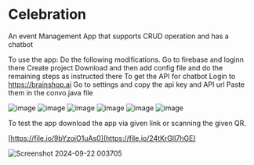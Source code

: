 # Celebration
An event Management App that supports CRUD operation and has a chatbot

To use the app:
Do the following modifications.
Go to firebase and loginn there
Create project
Download and then add config file and do the remaining steps as instructed there
To get the API for chatbot 
Login to https://brainshop.ai
Go to settings and copy the api key and API url
Paste them in the convo.java file

![image](https://github.com/meashishpatel/Celebration/assets/107139540/6acb0ceb-18c1-4f47-bac9-c08aff9c2cdc)
![image](https://github.com/meashishpatel/Celebration/assets/107139540/84dc8c69-4435-4529-bb38-37fa061b24d6)
![image](https://github.com/meashishpatel/Celebration/assets/107139540/aae564ac-9f72-401e-b99b-f064b86c47b9)
![image](https://github.com/meashishpatel/Celebration/assets/107139540/920193dd-acb8-436b-b405-c613a8d5463c)
![image](https://github.com/meashishpatel/Celebration/assets/107139540/d74b95dd-3611-4638-af3a-224241b4e186)
![image](https://github.com/meashishpatel/Celebration/assets/107139540/cf22149e-6a06-4962-92af-f3a9deb820b8)




To test the app download the app via given link or scanning the given QR.

[https://file.io/9bYzoiO1uAs0](https://file.io/24tKrGII7hGE)

![Screenshot 2024-09-22 003705](https://github.com/user-attachments/assets/754f2c51-dc55-4abd-b231-0d15bc40446e)




